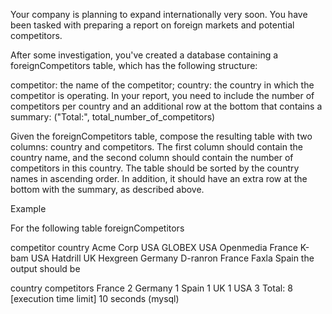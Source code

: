 Your company is planning to expand internationally very soon. You have been tasked with preparing a report on foreign markets and potential competitors.

After some investigation, you've created a database containing a foreignCompetitors table, which has the following structure:

competitor: the name of the competitor;
country: the country in which the competitor is operating.
In your report, you need to include the number of competitors per country and an additional row at the bottom that contains a summary: ("Total:", total_number_of_competitors)

Given the foreignCompetitors table, compose the resulting table with two columns: country and competitors. The first column should contain the country name, and the second column should contain the number of competitors in this country. The table should be sorted by the country names in ascending order. In addition, it should have an extra row at the bottom with the summary, as described above.

Example

For the following table foreignCompetitors

competitor	country
Acme Corp	USA
GLOBEX	USA
Openmedia	France
K-bam	USA
Hatdrill	UK
Hexgreen	Germany
D-ranron	France
Faxla	Spain
the output should be

country	competitors
France	2
Germany	1
Spain	1
UK	1
USA	3
Total:	8
[execution time limit] 10 seconds (mysql)

